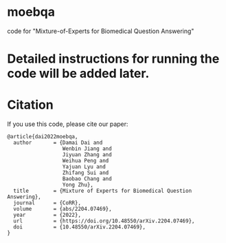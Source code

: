 # moebqa
code for "Mixture-of-Experts for Biomedical Question Answering"

# Detailed instructions for running the code will be added later.

# Citation
If you use this code, please cite our paper:
```
@article{dai2022moebqa,
  author       = {Damai Dai and
                  Wenbin Jiang and
                  Jiyuan Zhang and
                  Weihua Peng and
                  Yajuan Lyu and
                  Zhifang Sui and
                  Baobao Chang and
                  Yong Zhu},
  title        = {Mixture of Experts for Biomedical Question Answering},
  journal      = {CoRR},
  volume       = {abs/2204.07469},
  year         = {2022},
  url          = {https://doi.org/10.48550/arXiv.2204.07469},
  doi          = {10.48550/arXiv.2204.07469},
}
```